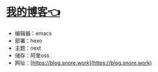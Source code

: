 # [我的博客👈](https://blog.snore.work/)
- 编辑器：emacs
- 部署：hexo
- 主题：next
- 储存：阿里oss
- 网址：[https://blog.snore.work](https://blog.snore.work)

